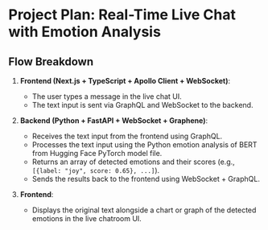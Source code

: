 # **Project Plan: Real-Time Live Chat with Emotion Analysis**

## **Flow Breakdown**
1. **Frontend (Next.js + TypeScript + Apollo Client + WebSocket)**:
   - The user types a message in the live chat UI.
   - The text input is sent via GraphQL and WebSocket to the backend.

2. **Backend (Python + FastAPI + WebSocket + Graphene)**:
   - Receives the text input from the frontend using GraphQL.
   - Processes the text input using the Python emotion analysis of BERT from Hugging Face PyTorch model file.
   - Returns an array of detected emotions and their scores (e.g., `[{label: "joy", score: 0.65}, ...]`).
   - Sends the results back to the frontend using WebSocket + GraphQL.

3. **Frontend**:
   - Displays the original text alongside a chart or graph of the detected emotions in the live chatroom UI.